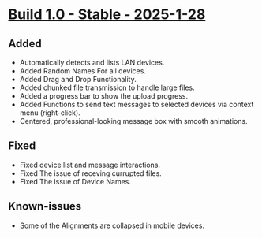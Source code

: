 # [Build 1.0 - Stable - 2025-1-28](https://github.com/Adityasinh-Sodha/AirLink/releases/tag/Build-1.0)
## Added
- Automatically detects and lists LAN devices.
- Added Random Names For all devices.
- Added Drag and Drop Functionality.
- Added chunked file transmission to handle large files.
- Added a progress bar to show the upload progress.
- Added Functions to send text messages to selected devices via context menu (right-click).
- Centered, professional-looking message box with smooth animations.
## Fixed
- Fixed device list and message interactions.
- Fixed The issue of receving currupted files.
- Fixed The issue of Device Names.
## Known-issues
- Some of the Alignments are collapsed in mobile devices.
